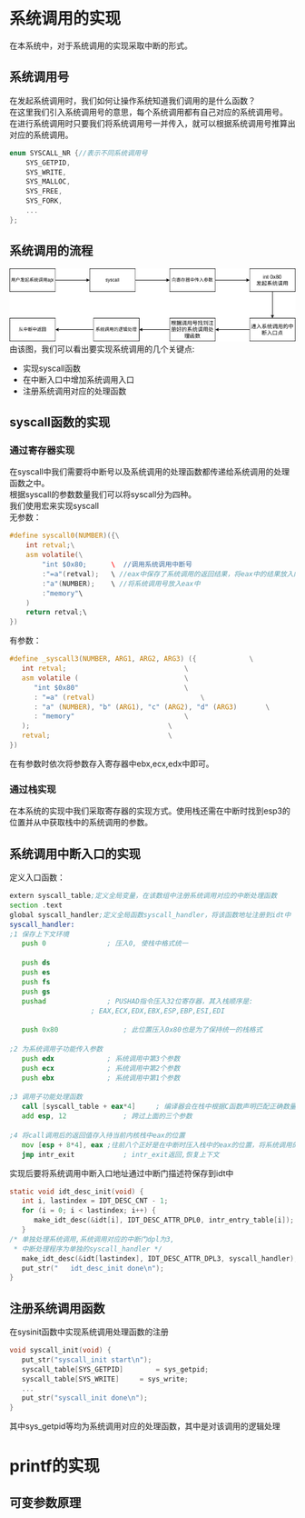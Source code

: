 # 系统调用的实现
在本系统中，对于系统调用的实现采取中断的形式。
## 系统调用号
在发起系统调用时，我们如何让操作系统知道我们调用的是什么函数？\
在这里我们引入系统调用号的意思，每个系统调用都有自己对应的系统调用号。\
在进行系统调用时只要我们将系统调用号一并传入，就可以根据系统调用号推算出对应的系统调用。
```c
enum SYSCALL_NR {//表示不同系统调用号
    SYS_GETPID,
    SYS_WRITE,
    SYS_MALLOC,
    SYS_FREE,
    SYS_FORK,
    ...
};
```
## 系统调用的流程
![图 0](../../images/9659d97dead92b4b75e2dad64baa32eeaf872a322d8eeeae435936f2bc50e0a3.png)  
由该图，我们可以看出要实现系统调用的几个关键点:
* 实现syscall函数
* 在中断入口中增加系统调用入口
* 注册系统调用对应的处理函数
## syscall函数的实现
###  通过寄存器实现
在syscall中我们需要将中断号以及系统调用的处理函数都传递给系统调用的处理函数之中。\
根据syscall的参数数量我们可以将syscall分为四种。\
我们使用宏来实现syscall\
无参数：
```c
#define syscall0(NUMBER)({\
    int retval;\
    asm volatile(\
        "int $0x80;      \  //调用系统调用中断号
        :"=a"(retval);   \ //eax中保存了系统调用的返回结果，将eax中的结果放入内存区域retval中
        :"a"(NUMBER);    \ //将系统调用号放入eax中
        :"memory"\
    )
    return retval;\
})
```
有参数：
```c
#define _syscall3(NUMBER, ARG1, ARG2, ARG3) ({		       \
   int retval;						       \
   asm volatile (					       \
      "int $0x80"					       \
      : "=a" (retval)					       \
      : "a" (NUMBER), "b" (ARG1), "c" (ARG2), "d" (ARG3)       \
      : "memory"					       \
   );							       \
   retval;						       \
})
```
在有参数时依次将参数存入寄存器中ebx,ecx,edx中即可。
### 通过栈实现

在本系统的实现中我们采取寄存器的实现方式。使用栈还需在中断时找到esp3的位置并从中获取栈中的系统调用的参数。
## 系统调用中断入口的实现
定义入口函数：
```asm
extern syscall_table;定义全局变量，在该数组中注册系统调用对应的中断处理函数
section .text
global syscall_handler;定义全局函数syscall_handler，将该函数地址注册到idt中
syscall_handler:
;1 保存上下文环境
   push 0			    ; 压入0, 使栈中格式统一

   push ds
   push es
   push fs
   push gs
   pushad			    ; PUSHAD指令压入32位寄存器，其入栈顺序是:
				    ; EAX,ECX,EDX,EBX,ESP,EBP,ESI,EDI 
				 
   push 0x80			    ; 此位置压入0x80也是为了保持统一的栈格式

;2 为系统调用子功能传入参数
   push edx			    ; 系统调用中第3个参数
   push ecx			    ; 系统调用中第2个参数
   push ebx			    ; 系统调用中第1个参数

;3 调用子功能处理函数
   call [syscall_table + eax*4]	    ; 编译器会在栈中根据C函数声明匹配正确数量的参数
   add esp, 12			    ; 跨过上面的三个参数

;4 将call调用后的返回值存入待当前内核栈中eax的位置
   mov [esp + 8*4], eax	;往前八个正好是在中断时压入栈中的eax的位置，将系统调用的返回值放入此处返回
   jmp intr_exit		    ; intr_exit返回,恢复上下文
```
实现后要将系统调用中断入口地址通过中断门描述符保存到idt中
```c
static void idt_desc_init(void) {
   int i, lastindex = IDT_DESC_CNT - 1;
   for (i = 0; i < lastindex; i++) {
      make_idt_desc(&idt[i], IDT_DESC_ATTR_DPL0, intr_entry_table[i]); 
   }
/* 单独处理系统调用,系统调用对应的中断门dpl为3,
 * 中断处理程序为单独的syscall_handler */
   make_idt_desc(&idt[lastindex], IDT_DESC_ATTR_DPL3, syscall_handler);//将上文中定义的syscall_handler函数地址填写到中断门中
   put_str("   idt_desc_init done\n");
}
```
## 注册系统调用函数
在sysinit函数中实现系统调用处理函数的注册
```c
void syscall_init(void) {
   put_str("syscall_init start\n");
   syscall_table[SYS_GETPID]	    = sys_getpid;
   syscall_table[SYS_WRITE]	    = sys_write;
   ...
   put_str("syscall_init done\n");
}
```
其中sys_getpid等均为系统调用对应的处理函数，其中是对该调用的逻辑处理
# printf的实现
## 可变参数原理